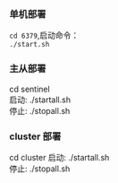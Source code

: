 ### 单机部署
`cd 6379`,启动命令：  
`./start.sh`

### 主从部署
cd sentinel  
启动: ./startall.sh  
停止: ./stopall.sh  

### cluster 部署
cd cluster
启动: ./startall.sh  
停止: ./stopall.sh  